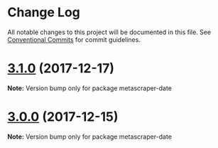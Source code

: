 # Change Log

All notable changes to this project will be documented in this file.
See [Conventional Commits](https://conventionalcommits.org) for commit guidelines.

<a name="3.1.0"></a>
# [3.1.0](https://github.com/microlinkhq/metascraper/tree/master/packages/metascraper-date/compare/v3.0.0...v3.1.0) (2017-12-17)




**Note:** Version bump only for package metascraper-date

<a name="3.0.0"></a>
# [3.0.0](https://github.com/microlinkhq/metascraper/tree/master/packages/metascraper-date/compare/2.0.0...3.0.0) (2017-12-15)




**Note:** Version bump only for package metascraper-date
